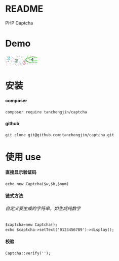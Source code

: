 # README
PHP Captcha
# Demo
![captcha](demo.png)

# 安装
#### composer
````composer require tanchengjin/captcha````
#### github
````git clone git@github.com:tanchengjin/captcha.git````


# 使用 use
#### 直接显示验证码
````
echo new Captcha($w,$h,$num)
````

#### 链式方法
###### 自定义要生成的字符串，如生成纯数字
````
$captcha=new Captcha();
echo $captcha->setText('0123456789')->display();
````

#### 校验

````
Captcha::verify('');
````

